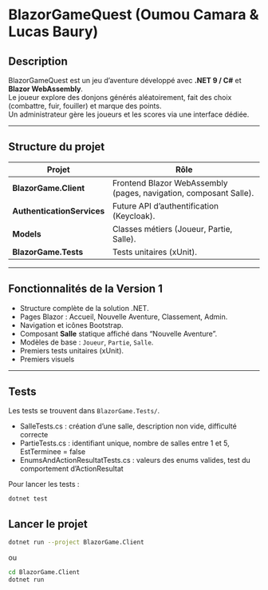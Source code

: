 # BlazorGameQuest (Oumou Camara & Lucas Baury)

## Description
BlazorGameQuest est un jeu d’aventure développé avec **.NET 9 / C#** et **Blazor WebAssembly**.  
Le joueur explore des donjons générés aléatoirement, fait des choix (combattre, fuir, fouiller) et marque des points.  
Un administrateur gère les joueurs et les scores via une interface dédiée.

---

## Structure du projet
| Projet | Rôle |
|--------|------|
| **BlazorGame.Client** | Frontend Blazor WebAssembly (pages, navigation, composant Salle). |
| **AuthenticationServices** | Future API d’authentification (Keycloak). |
| **Models** | Classes métiers (Joueur, Partie, Salle). |
| **BlazorGame.Tests** | Tests unitaires (xUnit). |

---

## Fonctionnalités de la Version 1
- Structure complète de la solution .NET.  
- Pages Blazor : Accueil, Nouvelle Aventure, Classement, Admin.  
- Navigation et icônes Bootstrap.  
- Composant **Salle** statique affiché dans “Nouvelle Aventure”.  
- Modèles de base : `Joueur`, `Partie`, `Salle`.  
- Premiers tests unitaires (xUnit). 
- Premiers visuels 

---

## Tests
Les tests se trouvent dans `BlazorGame.Tests/`.  
- SalleTests.cs : création d’une salle, description non vide, difficulté correcte
- PartieTests.cs : identifiant unique, nombre de salles entre 1 et 5, EstTerminee = false
- EnumsAndActionResultatTests.cs : valeurs des enums valides, test du comportement d’ActionResultat
 

Pour lancer les tests :
```bash
dotnet test
```


## Lancer le projet
```bash
dotnet run --project BlazorGame.Client
```
ou

```bash
cd BlazorGame.Client
dotnet run
```
